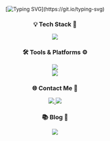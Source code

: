 <div align="center">

[![Typing SVG](https://readme-typing-svg.demolab.com?font=Fira+Code&weight=500&size=22&pause=1000&color=ffffff&width=435&lines=How+are+you%3F;Have+a+good+day!)](https://git.io/typing-svg)

</div>

<h3 align="center">💡 Tech Stack 🚀</h3>

<div align="center">
    <img src="https://skillicons.dev/icons?i=html,css,js,ts,react,nextjs,tailwindcss" />
</div>

<h3 align="center">🛠️ Tools & Platforms ⚙️</h3>

<div align="center">
    <img src="https://skillicons.dev/icons?i=git,gitlab,ps,ai,figma" />
</div>

<div align="center">
    <img src="https://skillicons.dev/icons?i=vscode,idea,vercel,netlify" />
</div>

<h3 align="center">🌐 Contact Me 📧</h3>

<div align="center">
  <a href="mailto:shinhwiiron@gmail.com">
    <img src="https://skillicons.dev/icons?i=gmail" />
  </a>
  
  <a href="https://www.discord.com/users/1179586569838022696">
    <img src="https://skillicons.dev/icons?i=discord" />
  </a>
</div>


<h3 align="center">📚 Blog 📖</h3>

<div align="center">
  <a href="https://boulder-headstand-90d.notion.site/About-Me-1422bd9cf4b080d69e83cfe9b70cf75d?pvs=4">
    <img src="https://skillicons.dev/icons?i=notion" />
  </a>
</div>

<br/><br/>
